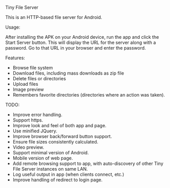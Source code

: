 Tiny File Server

This is an HTTP-based file server for Android.  

Usage:

After installing the APK on your Android device, run the app and click
the Start Server button.  This will display the URL for the server along
with a password.  Go to that URL in your browser and enter the password.

Features:

- Browse file system
- Download files, including mass downloads as zip file
- Delete files or directories
- Upload files
- Image preview
- Remembers favorite directories (directories where an action was taken).

TODO:

- Improve error handling.
- Support https.
- Improve look and feel of both app and page.
- Use minified JQuery.
- Improve browser back/forward button support.
- Ensure file sizes consistently calculated.
- Video preview.
- Support minimal version of Android.
- Mobile version of web page.
- Add remote browsing support to app, with auto-discovery of other Tiny File Server 
  instances on same LAN.
- Log useful output in app (when clients connect, etc.)
- Improve handling of redirect to login page.